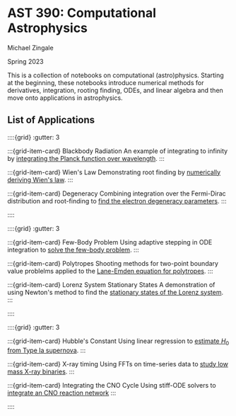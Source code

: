 AST 390: Computational Astrophysics
===================================

Michael Zingale

Spring 2023

This is a collection of notebooks on computational (astro)physics.
Starting at the beginning, these notebooks introduce numerical methods
for derivatives, integration, rooting finding, ODEs, and linear algebra
and then move onto applications in astrophysics.


List of Applications
--------------------

::::{grid}
:gutter: 3

:::{grid-item-card} Blackbody Radiation
An example of integrating to infinity by
[integrating the Planck function over wavelength](https://zingale.github.io/computational_astrophysics/basics/diff-int/application-blackbody.html).
:::

:::{grid-item-card} Wien's Law
Demonstrating root finding by
[numerically deriving Wien's law](https://zingale.github.io/computational_astrophysics/basics/roots/application-wiens.html).
:::

:::{grid-item-card} Degeneracy
Combining integration over the Fermi-Dirac
distribution and root-finding to [find
the electron degeneracy parameters](https://zingale.github.io/computational_astrophysics/basics/roots/application-degeneracy.html).
:::

::::

::::{grid}
:gutter: 3

:::{grid-item-card} Few-Body Problem
Using adaptive stepping in ODE integration
to [solve the few-body problem](https://zingale.github.io/computational_astrophysics/ODEs/application-few-body.html).
:::

:::{grid-item-card} Polytropes
Shooting methods for two-point boundary
value problelms
applied to the [Lane-Emden equation for polytropes](https://zingale.github.io/computational_astrophysics/ODEs/application-lane-emden.html).
:::

:::{grid-item-card} Lorenz System Stationary States
A demonstration of using Newton's method to find
the [stationary states of the Lorenz system](https://zingale.github.io/computational_astrophysics/basics/linear-algebra/application-lorenz.html).
:::

::::


::::{grid}
:gutter: 3

:::{grid-item-card} Hubble's Constant
Using linear regression to [estimate $H_0$ from
Type Ia supernova](https://zingale.github.io/computational_astrophysics/fitting/application-snia-h0.html).
:::

:::{grid-item-card} X-ray timing
Using FFTs on time-series data to
[study low mass X-ray binaries](https://zingale.github.io/computational_astrophysics/ffts/application-lightcurves.html).
:::

:::{grid-item-card} Integrating the CNO Cycle
Using stiff-ODE solvers to 
[integrate an CNO reaction network](https://zingale.github.io/computational_astrophysics/reaction_networks/application-CNO-network.html)
:::

::::

